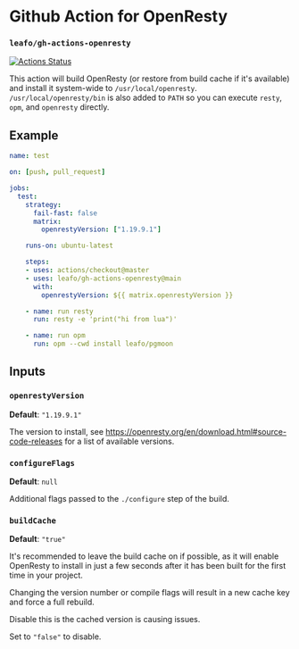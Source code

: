 
# Github Action for OpenResty

### `leafo/gh-actions-openresty`

[![Actions Status](https://github.com/leafo/gh-actions-openresty/workflows/test/badge.svg)](https://github.com/leafo/gh-actions-openresty/actions)

This action will build OpenResty (or restore from build cache if it's
available) and install it system-wide to `/usr/local/openresty`.
`/usr/local/openresty/bin` is also added to `PATH` so you can execute `resty`,
`opm`, and `openresty` directly.


## Example


```yml
name: test

on: [push, pull_request]

jobs:
  test:
    strategy:
      fail-fast: false
      matrix:
        openrestyVersion: ["1.19.9.1"]

    runs-on: ubuntu-latest

    steps:
    - uses: actions/checkout@master
    - uses: leafo/gh-actions-openresty@main
      with:
        openrestyVersion: ${{ matrix.openrestyVersion }}

    - name: run resty
      run: resty -e 'print("hi from lua")'

    - name: run opm
      run: opm --cwd install leafo/pgmoon
```


## Inputs

### `openrestyVersion`

**Default**: `"1.19.9.1"`

The version to install, see https://openresty.org/en/download.html#source-code-releases for a list of available versions.

### `configureFlags`

**Default**: `null`

Additional flags passed to the `./configure` step of the build.

### `buildCache`

**Default**: `"true"`

It's recommended to leave the build cache on if possible, as it will enable
OpenResty to install in just a few seconds after it has been built for the
first time in your project.

Changing the version number or compile flags will result in a new cache key and
force a full rebuild.

Disable this is the cached version is causing issues.

Set to `"false"` to disable.
